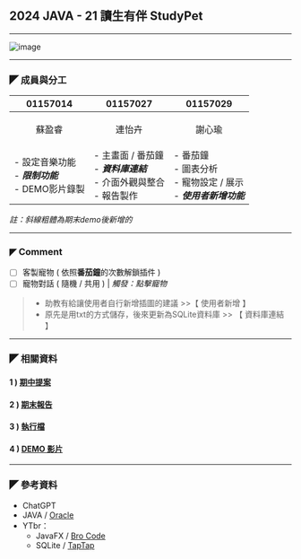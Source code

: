 <style>

.text-center{
    text-align: center; //文字置中
}

</style>

## 2024 JAVA - 21 讀生有伴 StudyPet

- - -
![image]()

- - -
### ◤ 成員與分工
| 01157014                               | 01157027                                              | 01157029                                            |
|----------------------------------------|-------------------------------------------------------|-----------------------------------------------------|
| <p class = "text-center"> 蘇盈睿 </p> | <p class = "text-center"> 連怡卉</p>| <p class = "text-center"> 謝心瑜     </p>              |
| - 設定音樂功能<br/> - ***限制功能***<br/> - DEMO影片錄製 | - 主畫面 / 番茄鐘<br/>- ***資料庫連結***<br/> - 介面外觀與整合 <br/> - 報告製作 | - 番茄鐘<br/> - 圖表分析 <br/>- 寵物設定 / 展示 <br/>- ***使用者新增功能*** |
*註：斜線粗體為期末demo後新增的*
- - -
### ◤ Comment
- [ ] 客製寵物 ( 依照**番茄鐘**的次數解鎖插件 )
- [ ] 寵物對話 ( 隨機 / 共用 )  |  *觸發：點擊寵物*
> - 助教有給讓使用者自行新增插圖的建議 >>【 使用者新增 】<br/>
> - 原先是用txt的方式儲存，後來更新為SQLite資料庫 >> 【 資料庫連結 】<br/>
- - -
### ◤ 相關資料

####  1 ) [期中提案](https://www.canva.com/design/DAGCfSAW4pQ/xMY6-8v5E4iNK_BbMBxBMw/view?utm_content=DAGCfSAW4pQ&utm_campaign=designshare&utm_medium=link&utm_source=editor)
####  2 ) [期末報告](https://www.canva.com/design/DAGGpcc_enM/xPmbXI4GoXoNIz0eK5WsXQ/view?utm_content=DAGGpcc_enM&utm_campaign=designshare&utm_medium=link&utm_source=editor)
####  3 ) [ 執行檔 ](https://www.youtube.com/watch?v=yH9X6jIbIZI)
####  4 ) [ DEMO 影片 ](https://www.youtube.com/watch?v=yH9X6jIbIZI)

- - -
### ◤ 參考資料
- ChatGPT
- JAVA / [Oracle](https://docs.oracle.com/javase%2Ftutorial%2F/index.html)
- YTbr：
  - JavaFX / [Bro Code](https://www.youtube.com/@BroCodez)
  - SQLite / [TapTap](https://www.youtube.com/@TapTap_196)